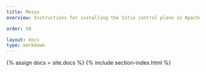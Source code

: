 ```yaml
---
title: Mesos
overview: Instructions for installing the Istio control plane in Apache Mesos.

order: 50

layout: docs
type: markdown
---
```


{% assign docs = site.docs %}
{% include section-index.html %}

